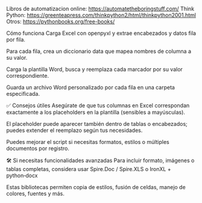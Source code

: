 Libros de automatizacion online: https://automatetheboringstuff.com/
Think Python: https://greenteapress.com/thinkpython2/html/thinkpython2001.html
Otros: https://pythonbooks.org/free-books/

Cómo funciona
Carga Excel con openpyxl y extrae encabezados y datos fila por fila.

Para cada fila, crea un diccionario data que mapea nombres de columna a su valor.

Carga la plantilla Word, busca y reemplaza cada marcador <ColumnName> por su valor correspondiente.

Guarda un archivo Word personalizado por cada fila en una carpeta especificada.

✅ Consejos útiles
Asegúrate de que tus columnas en Excel correspondan exactamente a los placeholders en la plantilla (sensibles a mayúsculas).

El placeholder puede aparecer también dentro de tablas o encabezados; puedes extender el reemplazo según tus necesidades.

Puedes mejorar el script si necesitas formatos, estilos o múltiples documentos por registro.

🛠️ Si necesitas funcionalidades avanzadas
Para incluir formato, imágenes o tablas completas, considera usar Spire.Doc / Spire.XLS o IronXL + python‑docx 

Estas bibliotecas permiten copia de estilos, fusión de celdas, manejo de colores, fuentes y más.

